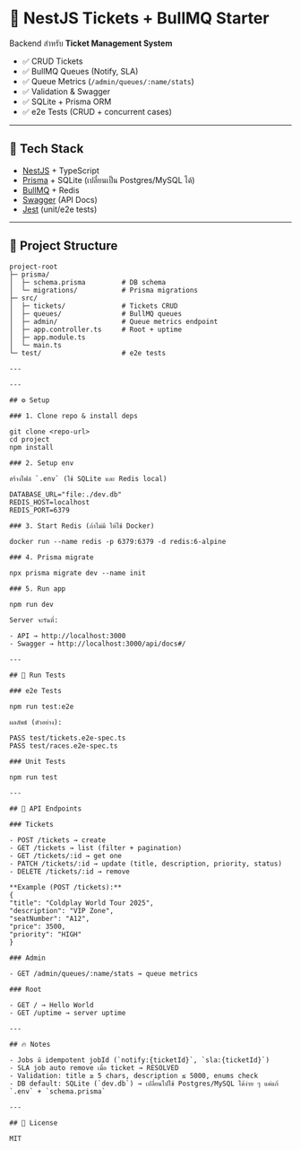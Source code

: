 # 🎫 NestJS Tickets + BullMQ Starter

Backend สำหรับ **Ticket Management System**

- ✅ CRUD Tickets
- ✅ BullMQ Queues (Notify, SLA)
- ✅ Queue Metrics (`/admin/queues/:name/stats`)
- ✅ Validation & Swagger
- ✅ SQLite + Prisma ORM
- ✅ e2e Tests (CRUD + concurrent cases)

---

## 🚀 Tech Stack

- [NestJS](https://nestjs.com/) + TypeScript
- [Prisma](https://www.prisma.io/) + SQLite (เปลี่ยนเป็น Postgres/MySQL ได้)
- [BullMQ](https://docs.bullmq.io/) + Redis
- [Swagger](https://swagger.io/) (API Docs)
- [Jest](https://jestjs.io/) (unit/e2e tests)

---

## 📂 Project Structure

```text
project-root
├─ prisma/
│  ├─ schema.prisma         # DB schema
│  └─ migrations/           # Prisma migrations
├─ src/
│  ├─ tickets/              # Tickets CRUD
│  ├─ queues/               # BullMQ queues
│  ├─ admin/                # Queue metrics endpoint
│  ├─ app.controller.ts     # Root + uptime
│  ├─ app.module.ts
│  └─ main.ts
└─ test/                    # e2e tests

---

---

## ⚙️ Setup

### 1. Clone repo & install deps

git clone <repo-url>
cd project
npm install

### 2. Setup env

สร้างไฟล์ `.env` (ใช้ SQLite และ Redis local)

DATABASE_URL="file:./dev.db"
REDIS_HOST=localhost
REDIS_PORT=6379

### 3. Start Redis (ถ้าไม่มี ให้ใช้ Docker)

docker run --name redis -p 6379:6379 -d redis:6-alpine

### 4. Prisma migrate

npx prisma migrate dev --name init

### 5. Run app

npm run dev

Server จะรันที่:

- API → http://localhost:3000
- Swagger → http://localhost:3000/api/docs#/

---

## 🧪 Run Tests

### e2e Tests

npm run test:e2e

ผลลัพธ์ (ตัวอย่าง):

PASS test/tickets.e2e-spec.ts
PASS test/races.e2e-spec.ts

### Unit Tests

npm run test

---

## 📌 API Endpoints

### Tickets

- POST /tickets → create
- GET /tickets → list (filter + pagination)
- GET /tickets/:id → get one
- PATCH /tickets/:id → update (title, description, priority, status)
- DELETE /tickets/:id → remove

**Example (POST /tickets):**
{
"title": "Coldplay World Tour 2025",
"description": "VIP Zone",
"seatNumber": "A12",
"price": 3500,
"priority": "HIGH"
}

### Admin

- GET /admin/queues/:name/stats → queue metrics

### Root

- GET / → Hello World
- GET /uptime → server uptime

---

## 🔥 Notes

- Jobs มี idempotent jobId (`notify:{ticketId}`, `sla:{ticketId}`)
- SLA job auto remove เมื่อ ticket → RESOLVED
- Validation: title ≥ 5 chars, description ≤ 5000, enums check
- DB default: SQLite (`dev.db`) → เปลี่ยนไปใช้ Postgres/MySQL ได้ง่าย ๆ แค่แก้ `.env` + `schema.prisma`

---

## 📜 License

MIT
